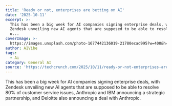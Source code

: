 ```yaml
---
title: 'Ready or not, enterprises are betting on AI'
date: '2025-10-11'
excerpt: >-
  This has been a big week for AI companies signing enterprise deals, with
  Zendesk unveiling new AI agents that are supposed to be able to resolve 80%
  o...
coverImage: >-
  https://images.unsplash.com/photo-1677442136019-21780ecad995?w=400&h=200&fit=crop&auto=format
author: AIVibe
tags:
  - Ai
category: General AI
source: 'https://techcrunch.com/2025/10/11/ready-or-not-enterprises-are-betting-on-ai/'
---
```

This has been a big week for AI companies signing enterprise deals, with Zendesk unveiling new AI agents that are supposed to be able to resolve 80% of customer service issues, Anthropic and IBM announcing a strategic partnership, and Deloitte also announcing a deal with Anthropic.
